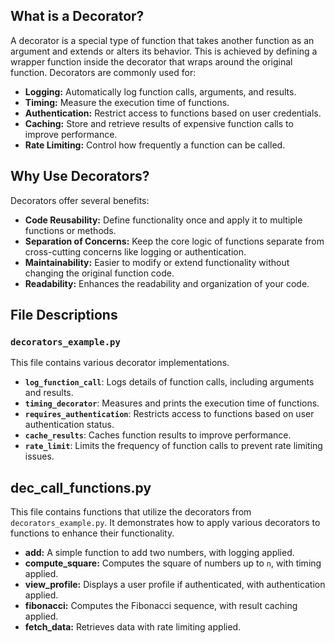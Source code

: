 ## What is a Decorator?

A decorator is a special type of function that takes another function as an argument and extends or alters its behavior. This is achieved by defining a wrapper function inside the decorator that wraps around the original function. Decorators are commonly used for:

- **Logging:** Automatically log function calls, arguments, and results.
- **Timing:** Measure the execution time of functions.
- **Authentication:** Restrict access to functions based on user credentials.
- **Caching:** Store and retrieve results of expensive function calls to improve performance.
- **Rate Limiting:** Control how frequently a function can be called.

## Why Use Decorators?

Decorators offer several benefits:

- **Code Reusability:** Define functionality once and apply it to multiple functions or methods.
- **Separation of Concerns:** Keep the core logic of functions separate from cross-cutting concerns like logging or authentication.
- **Maintainability:** Easier to modify or extend functionality without changing the original function code.
- **Readability:** Enhances the readability and organization of your code.

## File Descriptions

### `decorators_example.py`

This file contains various decorator implementations.

- **`log_function_call`**: Logs details of function calls, including arguments and results.
- **`timing_decorator`**: Measures and prints the execution time of functions.
- **`requires_authentication`**: Restricts access to functions based on user authentication status.
- **`cache_results`**: Caches function results to improve performance.
- **`rate_limit`**: Limits the frequency of function calls to prevent rate limiting issues.


## dec_call_functions.py

This file contains functions that utilize the decorators from `decorators_example.py`. It demonstrates how to apply various decorators to functions to enhance their functionality.

- **add:** A simple function to add two numbers, with logging applied.
- **compute_square:** Computes the square of numbers up to `n`, with timing applied.
- **view_profile:** Displays a user profile if authenticated, with authentication applied.
- **fibonacci:** Computes the Fibonacci sequence, with result caching applied.
- **fetch_data:** Retrieves data with rate limiting applied.



